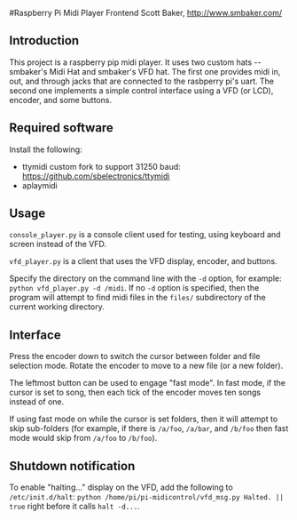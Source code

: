 #Raspberry Pi Midi Player Frontend
Scott Baker, http://www.smbaker.com/

## Introduction

This project is a raspberry pip midi player. It uses two custom hats -- smbaker's Midi Hat and smbaker's VFD hat. The first one provides midi in, out, and through jacks that are connected to the rasbperry pi's uart. The second one implements a simple control interface using a VFD (or LCD), encoder, and some buttons.

## Required software

Install the following:

- ttymidi custom fork to support 31250 baud: https://github.com/sbelectronics/ttymidi
- aplaymidi

## Usage

`console_player.py` is a console client used for testing, using keyboard and screen instead of the VFD.

`vfd_player.py` is a client that uses the VFD display, encoder, and buttons.

Specify the directory on the command line with the `-d` option, for example: `python vfd_player.py -d /midi`. If no `-d` option is specified, then the program will attempt to find midi files in the `files/` subdirectory of the current working directory.

## Interface

Press the encoder down to switch the cursor between folder and file selection mode. Rotate the encoder to move to a new file (or a new folder).

The leftmost button can be used to engage "fast mode". In fast mode, if the cursor is set to song, then each tick of the encoder moves ten songs instead of one. 

If using fast mode on while the cursor is set folders, then it will attempt to skip sub-folders (for example, if there is `/a/foo`, `/a/bar`, and `/b/foo` then fast mode would skip from `/a/foo` to `/b/foo`).   

## Shutdown notification

To enable "halting..." display on the VFD, add the following to `/etc/init.d/halt`: `python /home/pi/pi-midicontrol/vfd_msg.py Halted. || true` right before it calls `halt -d...`.
